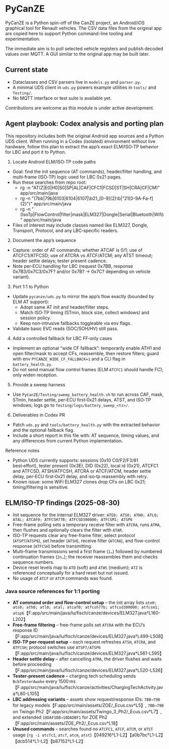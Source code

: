 # PyCanZE

PyCanZE is a Python spin-off of the CanZE project, an Android/iOS graphical
tool for Renault vehicles. The CSV data files from the original app are copied
here to support Python command-line tooling and experimentation.

The immediate aim is to poll selected vehicle registers and publish decoded
values over MQTT. A GUI similar to the original app may be built later.

## Current state

- Dataclasses and CSV parsers live in `models.py` and `parser.py`.
- A minimal UDS client in `uds.py` powers example utilities in `tools/` and
  `Testing/`.
- No MQTT interface or test suite is available yet.

Contributions are welcome as this module is under active development.


## Agent playbook: Codex analysis and porting plan

This repository includes both the original Android app sources and a Python UDS client. When running in a Codex (isolated) environment without live hardware, follow this plan to extract the app’s exact ELM/ISO‑TP behavior for LBC and port it to Python.

1) Locate Android ELM/ISO‑TP code paths
- Goal: find the init sequence (AT commands), header/filter handling, and multi‑frame (ISO‑TP) logic used for LBC 0x21 pages.
- Run these searches from repo root:
  - rg -n "AT(Z|E0|H0|S0|SP|AL|CAF|CFC1|FCSD|ST|SH|CRA|CF|CM)" app/src/main/java
  - rg -n "(7bb|79b|6103|6104|6107|\\b21_[0-9]{2}\\b|\"21[0-9A-Fa-f]{2}\")" app/src/main/java
  - rg -n "(IsoTp|FlowControl|filter|mask|ELM327|Dongle|Serial|Bluetooth|Wifi)" app/src/main/java
- Files of interest may include classes named like ELM327, Dongle, Transport, Protocol, and any LBC‑specific readers.

2) Document the app’s sequence
- Capture: order of AT commands; whether ATCAF is 0/1; use of ATCFC1/ATFCSD; use of ATCRA vs ATCF/ATCM; any ATST timeout; header settle delays; tester present cadence.
- Note per‑ECU handling for LBC (request 0x7BB, response 0x7B3/0x7C3/0x7F? and/or 0x7B? → 0x7C? depending on vehicle variant).

3) Port 1:1 to Python
- Update `pycanze/uds.py` to mirror the app’s flow exactly (bounded by ELM AT support):
  - Adopt same AT init and header/filter steps.
  - Match ISO‑TP timing (STmin, block size, collect windows) and session policy.
  - Keep non‑intrusive fallbacks toggleable via env flags.
- Validate basic EVC reads (SOC/SOH/HV) still pass.

4) Add a controlled fallback for LBC FF‑only cases
- Implement an optional “wide CF fallback”: temporarily enable ATH1 and open filter/mask to accept CFs, reassemble, then restore filters; guard with env `PYCANZE_WIDE_CF_FALLBACK=1` and a CLI flag in `battery_health.py`.
- Do not send manual flow control frames (ELM `ATCFC1` should handle FC); only widen reception.

5) Provide a sweep harness
- Use `PyCanZE/Testing/sweep_battery_health.sh` to run across CAF, mask, STmin, header settle, per‑ECU first‑0x21 delays, ATST, and ISO‑TP windows; logs go to `Testing/logs/battery_sweep_<ts>/`.

6) Deliverables in Codex PR
- Patch `uds.py` and `tools/battery_health.py` with the extracted behavior and the optional fallback flag.
- Include a short report in this file with: AT sequence, timing values, and any differences from current Python implementation.

Reference notes
- Python UDS currently supports: sessions (0x10 C0/F2/F3/81 best‑effort), tester present (0x3E), DID (0x22), local id (0x21), ATCFC1 and ATFCSD, ATSH/ATFCSH, ATCRA or ATCF/ATCM, header settle delay, per‑ECU first‑0x21 delay, and iso‑tp reassembly with retry.
- Known issue: some WiFi ELM327 clones drop CFs on LBC 0x21; timing/filtering is sensitive.


## ELM/ISO-TP findings (2025-08-30)

- Init sequence for the internal ELM327 driver:
  `ATE0; ATS0; ATH0; ATL0; ATAL; ATCAF0; ATFCSH77B; ATFCSD300000; ATFCSM1; ATSP6`
- Free-frame polling sets a temporary receive filter with `ATCRA`, runs `ATMA`, then flushes and optionally clears the filter with `ATAR`.
- ISO-TP requests clear any free-frame filter, select protocol (`ATSP7`/`ATSP6`), set header (`ATSH`), receive filter (`ATCRA`), and flow-control response (`ATFCSH`) before transmitting.
- Multi-frame transmissions send a first frame (`1…`) followed by numbered continuation frames (`2n…`); the receiver reassembles them and checks sequence numbers.
- Device reset levels map to `ATD` (soft) and `ATWS` (medium); `ATZ` is referenced conceptually for a hard reset but not issued.
- No usage of `ATCF` or `ATCM` commands was found.

### Java source references for 1:1 porting

- **AT command order and flow-control setup** – the init array lists `ate0; ats0; ath0; atl0; atal; atcaf0; atfcsh77b; atfcsd300000; atfcsm1; atsp6`【F:app/src/main/java/lu/fisch/canze/devices/ELM327.java†L160-L202】
- **Free-frame filtering** – free-frame polls set `ATCRA` with the ECU’s response ID【F:app/src/main/java/lu/fisch/canze/devices/ELM327.java†L499-L508】
- **ISO‑TP per-request setup** – each request refreshes `ATSH`, `ATCRA`, and `ATFCSH`; protocol switches use `ATSP7/ATSP6`【F:app/src/main/java/lu/fisch/canze/devices/ELM327.java†L561-L595】
- **Header settle delay** – after cancelling `ATMA`, the driver flushes and waits before proceeding【F:app/src/main/java/lu/fisch/canze/devices/ELM327.java†L520-L526】
- **Tester-present cadence** – charging tech scheduling sends `BcbTesterAwake` every 1500 ms【F:app/src/main/java/lu/fisch/canze/activities/ChargingTechActivity.java†L80-L105】
- **LBC addressing variants** – assets show request/response IDs: `7BB→79B` for legacy models【F:app/src/main/assets/ZOE/_Ecus.csv†L5】, `7BB→79B` on Twingo Ph2【F:app/src/main/assets/Twingo_3_Ph2/_Ecus.csv†L7】, and extended `18DAF1DB→18DADBF1` for ZOE Ph2【F:app/src/main/assets/ZOE_Ph2/_Ecus.csv†L18】
- **Unused commands** – searches found no `ATCFC1`, `ATCF`, `ATCM`, or `ATST` usage (`rg -i atcfc1`, `atcf`, `atcm`, `atst`)【049216†L1-L2】【a0b7bc†L1-L2】【dcb514†L1-L2】【b87152†L1-L2】
